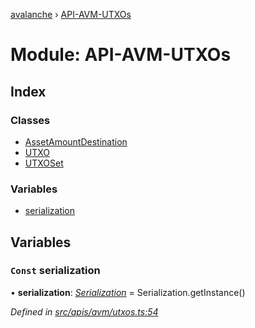 [avalanche](../README.md) › [API-AVM-UTXOs](api_avm_utxos.md)

# Module: API-AVM-UTXOs

## Index

### Classes

* [AssetAmountDestination](../classes/api_avm_utxos.assetamountdestination.md)
* [UTXO](../classes/api_avm_utxos.utxo.md)
* [UTXOSet](../classes/api_avm_utxos.utxoset.md)

### Variables

* [serialization](api_avm_utxos.md#const-serialization)

## Variables

### `Const` serialization

• **serialization**: *[Serialization](../classes/utils_serialization.serialization.md)* = Serialization.getInstance()

*Defined in [src/apis/avm/utxos.ts:54](https://github.com/ava-labs/avalanchejs/blob/fa4a637/src/apis/avm/utxos.ts#L54)*
